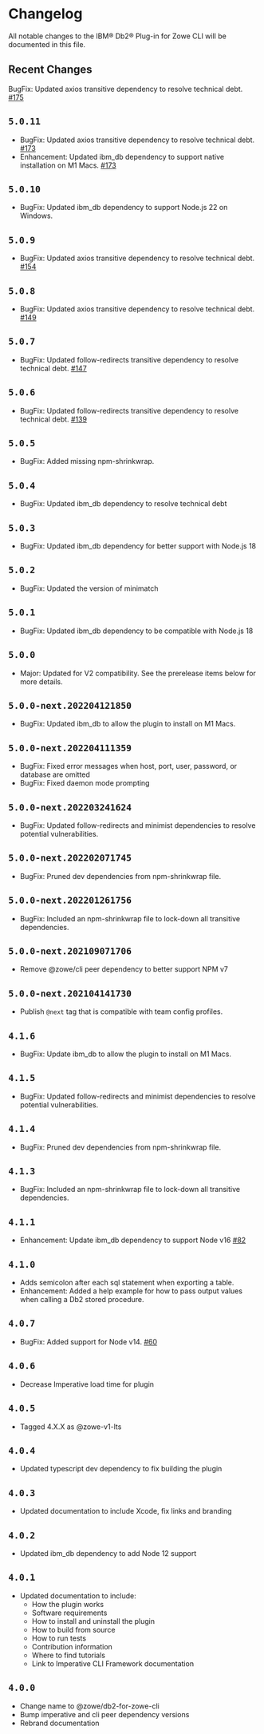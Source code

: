 # Changelog

All notable changes to the IBM® Db2® Plug-in for Zowe CLI will be documented in this file.

## Recent Changes

BugFix: Updated axios transitive dependency to resolve technical debt. [#175](https://github.com/zowe/zowe-cli-db2-plugin/pull/175)

## `5.0.11`

- BugFix: Updated axios transitive dependency to resolve technical debt. [#173](https://github.com/zowe/zowe-cli-db2-plugin/pull/173)
- Enhancement: Updated ibm_db dependency to support native installation on M1 Macs. [#173](https://github.com/zowe/zowe-cli-db2-plugin/pull/173)

## `5.0.10`

- BugFix: Updated ibm_db dependency to support Node.js 22 on Windows.

## `5.0.9`

- BugFix: Updated axios transitive dependency to resolve technical debt. [#154](https://github.com/zowe/zowe-cli-db2-plugin/pull/154)

## `5.0.8`

- BugFix: Updated axios transitive dependency to resolve technical debt. [#149](https://github.com/zowe/zowe-cli-db2-plugin/pull/149)

## `5.0.7`

- BugFix: Updated follow-redirects transitive dependency to resolve technical debt. [#147](https://github.com/zowe/zowe-cli-db2-plugin/pull/147)

## `5.0.6`

- BugFix: Updated follow-redirects transitive dependency to resolve technical debt. [#139](https://github.com/zowe/zowe-cli-db2-plugin/pull/139)

## `5.0.5`

- BugFix: Added missing npm-shrinkwrap.

## `5.0.4`

- BugFix: Updated ibm_db dependency to resolve technical debt

## `5.0.3`

- BugFix: Updated ibm_db dependency for better support with Node.js 18

## `5.0.2`

- BugFix: Updated the version of minimatch

## `5.0.1`

- BugFix: Updated ibm_db dependency to be compatible with Node.js 18

## `5.0.0`

- Major: Updated for V2 compatibility. See the prerelease items below for more details.

## `5.0.0-next.202204121850`

- BugFix: Updated ibm_db to allow the plugin to install on M1 Macs.

## `5.0.0-next.202204111359`

- BugFix: Fixed error messages when host, port, user, password, or database are omitted
- BugFix: Fixed daemon mode prompting

## `5.0.0-next.202203241624`

- BugFix: Updated follow-redirects and minimist dependencies to resolve potential vulnerabilities.

## `5.0.0-next.202202071745`

- BugFix: Pruned dev dependencies from npm-shrinkwrap file.

## `5.0.0-next.202201261756`

- BugFix: Included an npm-shrinkwrap file to lock-down all transitive dependencies.

## `5.0.0-next.202109071706`

- Remove @zowe/cli peer dependency to better support NPM v7

## `5.0.0-next.202104141730`

- Publish `@next` tag that is compatible with team config profiles.

## `4.1.6`

- BugFix: Update ibm_db to allow the plugin to install on M1 Macs.

## `4.1.5`

- BugFix: Updated follow-redirects and minimist dependencies to resolve potential vulnerabilities.

## `4.1.4`

- BugFix: Pruned dev dependencies from npm-shrinkwrap file.

## `4.1.3`

- BugFix: Included an npm-shrinkwrap file to lock-down all transitive dependencies.

## `4.1.1`

- Enhancement: Update ibm_db dependency to support Node v16 [#82](https://github.com/zowe/zowe-cli-db2-plugin/issues/82)

## `4.1.0`

- Adds semicolon after each sql statement when exporting a table.
- Enhancement: Added a help example for how to pass output values when calling a Db2 stored procedure.

## `4.0.7`

- BugFix: Added support for Node v14. [#60](https://github.com/zowe/zowe-cli-db2-plugin/pull/60)

## `4.0.6`

- Decrease Imperative load time for plugin

## `4.0.5`

- Tagged 4.X.X as @zowe-v1-lts

## `4.0.4`

- Updated typescript dev dependency to fix building the plugin

## `4.0.3`

- Updated documentation to include Xcode, fix links and branding

## `4.0.2`

- Updated ibm_db dependency to add Node 12 support

## `4.0.1`

- Updated documentation to include:
  - How the plugin works
  - Software requirements
  - How to install and uninstall the plugin
  - How to build from source
  - How to run tests
  - Contribution information
  - Where to find tutorials
  - Link to Imperative CLI Framework documentation

## `4.0.0`

- Change name to @zowe/db2-for-zowe-cli
- Bump imperative and cli peer dependency versions
- Rebrand documentation
